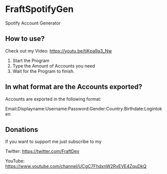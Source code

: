 # FraftSpotifyGen
Spotify Account Generator

## How to use?

  Check out my Video: https://youtu.be/tjKpa9a3_Nw

  1. Start the Program
  2. Type the Amount of Accounts you need
  3. Wait for the Program to finish.
  
## In what format are the Accounts exported?

  Accounts are exported in the following format:
  
  Email:Displayname:Username:Password:Gender:Country:Birthdate:Logintoken
  
## Donations
  
  If you want to support me just subscribe to my 
  
  Twitter: https://twitter.com/FraftDev
    
  YouTube: https://www.youtube.com/channel/UCgC7FhdxnW2RvEVE4ZquDkQ
